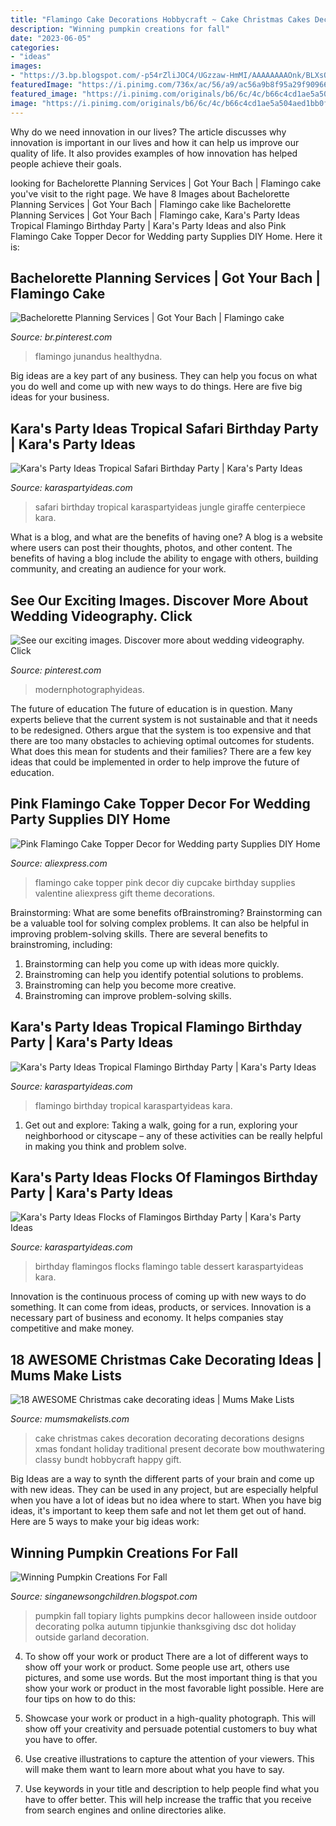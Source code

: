 ```yaml
---
title: "Flamingo Cake Decorations Hobbycraft ~ Cake Christmas Cakes Decoration Decorating Decorations Designs Xmas Fondant Holiday Traditional Present Decorate Bow Mouthwatering Classy Bundt Hobbycraft Happy Gift"
description: "Winning pumpkin creations for fall"
date: "2023-06-05"
categories:
- "ideas"
images:
- "https://3.bp.blogspot.com/-p54rZliJOC4/UGzzaw-HmMI/AAAAAAAAOnk/BLXsOF-6p3c/s1600/DSC_0026.jpg"
featuredImage: "https://i.pinimg.com/736x/ac/56/a9/ac56a9b8f95a29f90966a98e5215aeaa.jpg"
featured_image: "https://i.pinimg.com/originals/b6/6c/4c/b66c4cd1ae5a504aed1bb0f54e96c579.jpg"
image: "https://i.pinimg.com/originals/b6/6c/4c/b66c4cd1ae5a504aed1bb0f54e96c579.jpg"
---
```



Why do we need innovation in our lives?
The article discusses why innovation is important in our lives and how it can help us improve our quality of life. It also provides examples of how innovation has helped people achieve their goals.

	

		
looking for Bachelorette Planning Services | Got Your Bach | Flamingo cake you've visit to the right page. We have 8 Images about Bachelorette Planning Services | Got Your Bach | Flamingo cake like Bachelorette Planning Services | Got Your Bach | Flamingo cake, Kara&#039;s Party Ideas Tropical Flamingo Birthday Party | Kara&#039;s Party Ideas and also Pink Flamingo Cake Topper Decor for Wedding party Supplies DIY Home. Here it is:
		
    
## Bachelorette Planning Services | Got Your Bach | Flamingo Cake

<img loading=lazy src="https://i.pinimg.com/736x/ac/56/a9/ac56a9b8f95a29f90966a98e5215aeaa.jpg" onerror="this.onerror=null;this.src='https://tse3.mm.bing.net/th?id=OIP.f71Zuv6CZFfKhuX8ge7FlwHaHa&amp;pid=15.1';" alt="Bachelorette Planning Services | Got Your Bach | Flamingo cake">

_Source: br.pinterest.com_

>flamingo junandus healthydna. 

	

Big ideas are a key part of any business. They can help you focus on what you do well and come up with new ways to do things. Here are five big ideas for your business.

    
## Kara&#039;s Party Ideas Tropical Safari Birthday Party | Kara&#039;s Party Ideas

<img loading=lazy src="https://karaspartyideas.com/wp-content/uploads/2018/03/Tropical-Safari-Birthday-Party-via-Karas-Party-Ideas-KarasPartyIdeas.com13.jpg" onerror="this.onerror=null;this.src='https://tse4.mm.bing.net/th?id=OIP.oqnuL8VAiIOAgb4xnuNE1AHaLH&amp;pid=15.1';" alt="Kara&#039;s Party Ideas Tropical Safari Birthday Party | Kara&#039;s Party Ideas">

_Source: karaspartyideas.com_

>safari birthday tropical karaspartyideas jungle giraffe centerpiece kara. 

	

What is a blog, and what are the benefits of having one?
A blog is a website where users can post their thoughts, photos, and other content. The benefits of having a blog include the ability to engage with others, building community, and creating an audience for your work.

    
## See Our Exciting Images. Discover More About Wedding Videography. Click

<img loading=lazy src="https://i.pinimg.com/originals/b6/6c/4c/b66c4cd1ae5a504aed1bb0f54e96c579.jpg" onerror="this.onerror=null;this.src='https://tse3.mm.bing.net/th?id=OIP.JUuiuAodE1dvm4qLwUbOXQHaKl&amp;pid=15.1';" alt="See our exciting images. Discover more about wedding videography. Click">

_Source: pinterest.com_

>modernphotographyideas. 

	

The future of education
The future of education is in question. Many experts believe that the current system is not sustainable and that it needs to be redesigned. Others argue that the system is too expensive and that there are too many obstacles to achieving optimal outcomes for students. What does this mean for students and their families?
There are a few key ideas that could be implemented in order to help improve the future of education.

    
## Pink Flamingo Cake Topper Decor For Wedding Party Supplies DIY Home

<img loading=lazy src="https://ae01.alicdn.com/kf/HTB10Ikuy.R1BeNjy0Fmq6z0wVXaq/Pink-Flamingo-Cake-Topper-Decor-for-Wedding-party-Supplies-DIY-Home-Cupcake-Decor-Valentine-s-birthday.jpg" onerror="this.onerror=null;this.src='https://tse3.mm.bing.net/th?id=OIP.wJc_RjbsXAhWIcoucJsYIgHaHa&amp;pid=15.1';" alt="Pink Flamingo Cake Topper Decor for Wedding party Supplies DIY Home">

_Source: aliexpress.com_

>flamingo cake topper pink decor diy cupcake birthday supplies valentine aliexpress gift theme decorations. 

	

Brainstorming: What are some benefits ofBrainstroming?
Brainstorming can be a valuable tool for solving complex problems. It can also be helpful in improving problem-solving skills. There are several benefits to brainstroming, including: 
1) Brainstorming can help you come up with ideas more quickly. 
2) Brainstroming can help you identify potential solutions to problems. 
3) Brainstroming can help you become more creative. 
4) Brainstroming can improve problem-solving skills.

    
## Kara&#039;s Party Ideas Tropical Flamingo Birthday Party | Kara&#039;s Party Ideas

<img loading=lazy src="http://karaspartyideas.com/wp-content/uploads/2017/05/Tropical-Flamingo-Birthday-Party-via-Karas-Party-Ideas-KarasPartyIdeas.com25.jpg" onerror="this.onerror=null;this.src='https://tse2.mm.bing.net/th?id=OIP.qAtllyiiimzfBt_vE-OKDQHaLH&amp;pid=15.1';" alt="Kara&#039;s Party Ideas Tropical Flamingo Birthday Party | Kara&#039;s Party Ideas">

_Source: karaspartyideas.com_

>flamingo birthday tropical karaspartyideas kara. 

	

1. Get out and explore: Taking a walk, going for a run, exploring your neighborhood or cityscape – any of these activities can be really helpful in making you think and problem solve. 

    
## Kara&#039;s Party Ideas Flocks Of Flamingos Birthday Party | Kara&#039;s Party Ideas

<img loading=lazy src="https://karaspartyideas.com/wp-content/uploads/2016/08/Flocks-of-Flamingos-Birthday-Party-via-Karas-Party-Ideas-KarasPartyIdeas.com14.jpg" onerror="this.onerror=null;this.src='https://tse1.mm.bing.net/th?id=OIP.JcEWG8aJ5zHMmkvP65TAFwHaLX&amp;pid=15.1';" alt="Kara&#039;s Party Ideas Flocks of Flamingos Birthday Party | Kara&#039;s Party Ideas">

_Source: karaspartyideas.com_

>birthday flamingos flocks flamingo table dessert karaspartyideas kara. 

	

Innovation is the continuous process of coming up with new ways to do something. It can come from ideas, products, or services. Innovation is a necessary part of business and economy. It helps companies stay competitive and make money.

    
## 18 AWESOME Christmas Cake Decorating Ideas | Mums Make Lists

<img loading=lazy src="https://www.mumsmakelists.com/wp-content/uploads/2018/11/Christmas-gift-Christmas-cake-decoration.jpg" onerror="this.onerror=null;this.src='https://tse2.mm.bing.net/th?id=OIP.aM7DjJAS42_fC9d3ew4oAwHaLH&amp;pid=15.1';" alt="18 AWESOME Christmas cake decorating ideas | Mums Make Lists">

_Source: mumsmakelists.com_

>cake christmas cakes decoration decorating decorations designs xmas fondant holiday traditional present decorate bow mouthwatering classy bundt hobbycraft happy gift. 

	

Big Ideas are a way to synth the different parts of your brain and come up with new ideas. They can be used in any project, but are especially helpful when you have a lot of ideas but no idea where to start. When you have big ideas, it's important to keep them safe and not let them get out of hand. Here are 5 ways to make your big ideas work: 

    
## Winning Pumpkin Creations For Fall

<img loading=lazy src="https://3.bp.blogspot.com/-p54rZliJOC4/UGzzaw-HmMI/AAAAAAAAOnk/BLXsOF-6p3c/s1600/DSC_0026.jpg" onerror="this.onerror=null;this.src='https://tse1.mm.bing.net/th?id=OIP._B8c0_K0UID1sxZhpgLWqwHaNr&amp;pid=15.1';" alt="Winning Pumpkin Creations For Fall">

_Source: singanewsongchildren.blogspot.com_

>pumpkin fall topiary lights pumpkins decor halloween inside outdoor decorating polka autumn tipjunkie thanksgiving dsc dot holiday outside garland decoration. 

	

4. To show off your work or product
There are a lot of different ways to show off your work or product. Some people use art, others use pictures, and some use words. But the most important thing is that you show your work or product in the most favorable light possible. Here are four tips on how to do this:
1. Showcase your work or product in a high-quality photograph. This will show off your creativity and persuade potential customers to buy what you have to offer.

2. Use creative illustrations to capture the attention of your viewers. This will make them want to learn more about what you have to say.

3. Use keywords in your title and description to help people find what you have to offer better. This will help increase the traffic that you receive from search engines and online directories alike.


